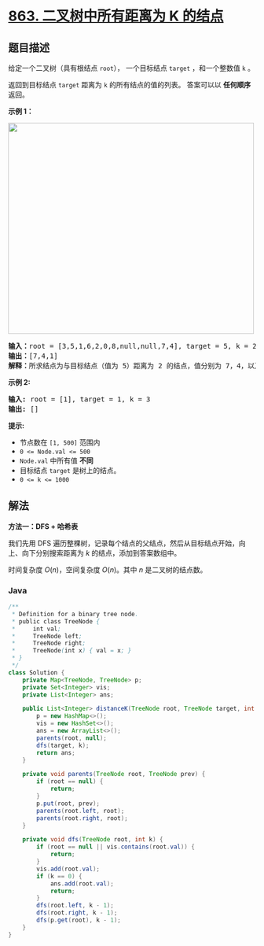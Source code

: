 # [863. 二叉树中所有距离为 K 的结点](https://leetcode.cn/problems/all-nodes-distance-k-in-binary-tree)

## 题目描述

<p>给定一个二叉树（具有根结点&nbsp;<code>root</code>），&nbsp;一个目标结点&nbsp;<code>target</code>&nbsp;，和一个整数值 <code>k</code> 。</p>

<p>返回到目标结点 <code>target</code> 距离为 <code>k</code> 的所有结点的值的列表。 答案可以以 <strong>任何顺序</strong> 返回。</p>

<ol>
</ol>

<p><strong>示例 1：</strong></p>

<p><img src="https://fastly.jsdelivr.net/gh/doocs/leetcode@main/solution/0800-0899/0863.All%20Nodes%20Distance%20K%20in%20Binary%20Tree/images/sketch0.png" style="height: 429px; width: 500px;" /></p>

<pre>
<strong>输入：</strong>root = [3,5,1,6,2,0,8,null,null,7,4], target = 5, k = 2
<strong>输出：</strong>[7,4,1]
<strong>解释：</strong>所求结点为与目标结点（值为 5）距离为 2 的结点，值分别为 7，4，以及 1
</pre>

<p><strong>示例 2:</strong></p>

<pre>
<strong>输入:</strong> root = [1], target = 1, k = 3
<strong>输出:</strong> []
</pre>

<p><strong>提示:</strong></p>

<ul>
	<li>节点数在&nbsp;<code>[1, 500]</code>&nbsp;范围内</li>
	<li><code>0 &lt;= Node.val &lt;= 500</code></li>
	<li><code>Node.val</code>&nbsp;中所有值 <strong>不同</strong></li>
	<li>目标结点&nbsp;<code>target</code>&nbsp;是树上的结点。</li>
	<li><code>0 &lt;= k &lt;= 1000</code></li>
</ul>

## 解法

**方法一：DFS + 哈希表**

我们先用 DFS 遍历整棵树，记录每个结点的父结点，然后从目标结点开始，向上、向下分别搜索距离为 $k$ 的结点，添加到答案数组中。

时间复杂度 $O(n)$，空间复杂度 $O(n)$。其中 $n$ 是二叉树的结点数。

### **Java**

```java
/**
 * Definition for a binary tree node.
 * public class TreeNode {
 *     int val;
 *     TreeNode left;
 *     TreeNode right;
 *     TreeNode(int x) { val = x; }
 * }
 */
class Solution {
    private Map<TreeNode, TreeNode> p;
    private Set<Integer> vis;
    private List<Integer> ans;

    public List<Integer> distanceK(TreeNode root, TreeNode target, int k) {
        p = new HashMap<>();
        vis = new HashSet<>();
        ans = new ArrayList<>();
        parents(root, null);
        dfs(target, k);
        return ans;
    }

    private void parents(TreeNode root, TreeNode prev) {
        if (root == null) {
            return;
        }
        p.put(root, prev);
        parents(root.left, root);
        parents(root.right, root);
    }

    private void dfs(TreeNode root, int k) {
        if (root == null || vis.contains(root.val)) {
            return;
        }
        vis.add(root.val);
        if (k == 0) {
            ans.add(root.val);
            return;
        }
        dfs(root.left, k - 1);
        dfs(root.right, k - 1);
        dfs(p.get(root), k - 1);
    }
}
```
